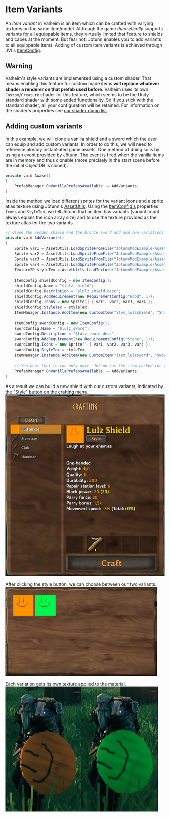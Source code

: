 ﻿# Item Variants

An _item variant_ in Valheim is an item which can be crafted with varying textures on the same item/model. Although the game _theoretically_ supports variants for all equippable items, they virtually limited that feature to shields and capes at the moment. But fear not, Jötunn enables you to add variants to all equippable items. Adding of custom item variants is achieved through JVLs [ItemConfig](xref:Jotunn.Configs.ItemConfig).

## Warning 

Valheim's style variants are implemented using a custom shader. That means enabling this feature for custom made items __will replace whatever shader a renderer on that prefab used before__. Valheim uses its own `Custom/Creature` shader for this feature, which seems to be the Unity standard shader with some added functionality. So if you stick with the standard shader, all your configuration will be retained. For information on the shader's properties see [our shader dump list](../data/prefabs/shader-list.md).

## Adding custom variants

In this example, we will clone a vanilla shield and a sword which the user can equip and add custom variants. In order to do this, we will need to reference already instantiated game assets. One method of doing so is by using an event provided by Jötunn. The event is fired when the vanilla items are in memory and thus clonable (more precisely in the start scene before the initial ObjectDB is cloned).

```cs
private void Awake()
{
    PrefabManager.OnVanillaPrefabsAvailable += AddVariants;
}
```

Inside the method we load different sprites for the variant icons and a sprite atlas texture using Jötunn's [AssetUtils](xref:Jotunn.Utils.AssetUtils). Using the [ItemConfig's](xref:Jotunn.Configs.ItemConfig) properties `Icons` and `StyleTex`, we tell Jötunn that an item has variants (variant count always equals the icon array size) and to use the texture provided as the texture atlas for the two variants.

```cs
// Clone the wooden shield and the bronze sword and add own variations to it
private void AddVariants()
{
    Sprite var1 = AssetUtils.LoadSpriteFromFile("JotunnModExample/Assets/test_var1.png");
    Sprite var2 = AssetUtils.LoadSpriteFromFile("JotunnModExample/Assets/test_var2.png");
    Sprite var3 = AssetUtils.LoadSpriteFromFile("JotunnModExample/Assets/test_var3.png");
    Sprite var4 = AssetUtils.LoadSpriteFromFile("JotunnModExample/Assets/test_var4.png");
    Texture2D styleTex = AssetUtils.LoadTexture("JotunnModExample/Assets/test_varpaint.png");

    ItemConfig shieldConfig = new ItemConfig();
    shieldConfig.Name = "$lulz_shield";
    shieldConfig.Description = "$lulz_shield_desc";
    shieldConfig.AddRequirement(new RequirementConfig("Wood", 1));
    shieldConfig.Icons = new Sprite[] { var1, var2, var3, var4 };
    shieldConfig.StyleTex = styleTex;
    ItemManager.Instance.AddItem(new CustomItem("item_lulzshield", "ShieldWood", shieldConfig));

    ItemConfig swordConfig = new ItemConfig();
    swordConfig.Name = "$lulz_sword";
    swordConfig.Description = "$lulz_sword_desc";
    swordConfig.AddRequirement(new RequirementConfig("Stone", 1));
    swordConfig.Icons = new Sprite[] { var1, var2, var3, var4 };
    swordConfig.StyleTex = styleTex;
    ItemManager.Instance.AddItem(new CustomItem("item_lulzsword", "SwordBronze", swordConfig));

    // You want that to run only once, Jotunn has the item cached for the game session
    PrefabManager.OnVanillaPrefabsAvailable -= AddVariants;
}
```

As a result we can build a new shield with our custom variants, indicated by the "Style" button on the crafting menu. 
<br />
![Variation Recipe](../images/data/variationRecipe.png)

After clicking the style button, we can choose between our two variants.
<br />
![Variation Selection](../images/data/variationSelection.png)

Each variation gets its own texture applied to the material.
<br />
![Variation Result](../images/data/variationResult.png)